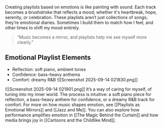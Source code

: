 
Creating playlists based on emotions is like painting with sound. Each track becomes a brushstroke that reflects a mood; whether it's heartbreak, hope, serenity, or celebration. These playlists aren’t just collections of songs; they’re emotional diaries. Sometimes I build them to match how I feel, and other times to shift my mood entirely.

> “Music becomes a mirror, and playlists help me see myself more clearly.”

## Emotional Playlist Elements
- Reflection: soft piano, ambient tones
- Confidence: bass-heavy anthems
- Comfort: dreamy R&B
![[Screenshot 2025-09-14 021830.png]]

![[Screenshot 2025-09-14 021901.png]]
It’s a way of caring for myself, of tuning into my inner world. The process is intuitive: a soft piano piece for reflection, a bass-heavy anthem for confidence, or a dreamy R&B track for comfort. For more on how music shapes emotion, see [[Playlists as Emotional Mirrors]] and [[Jazz and Me]]. You can also explore how performance amplifies emotion in [[The Magic Behind the Curtain]] and how media brings joy in [[Cartoons and the Childlike Mind]].